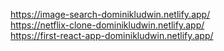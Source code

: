 https://image-search-dominikludwin.netlify.app/ <br/>
https://netflix-clone-dominikludwin.netlify.app/ <br/>
https://first-react-app-dominikludwin.netlify.app/
